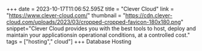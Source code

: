 +++
date = 2023-10-17T11:06:52.595Z
title = "Clever Cloud"
link = "https://www.clever-cloud.com/"
thumbnail = "https://cdn.clever-cloud.com/uploads/2023/03/cropped-cropped-favicon-180x180.png"
snippet="Clever Cloud provides you with the best tools to host, deploy and maintain your applicationsin operational conditions, at a controlled cost."
tags = ["hosting"," cloud"]
+++
Database Hosting
